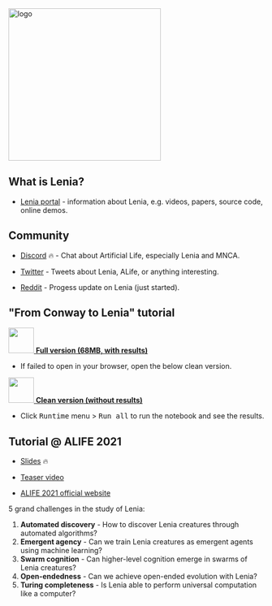 <img src="https://chakazul.github.io/OSLenia-logo2.png" alt="logo" height="300"/>

## What is Lenia?

- [Lenia portal](https://chakazul.github.io/lenia.html) - information about Lenia, e.g. videos, papers, source code, online demos.

## Community

- [Discord](https://discord.gg/XxsCW45cNc) 🔥 - Chat about Artificial Life, especially Lenia and MNCA.
 
- [Twitter](https://twitter.com/BertChakovsky) - Tweets about Lenia, ALife, or anything interesting.

-  [Reddit](https://www.reddit.com/r/Lenia) - Progess update on Lenia (just started).

## "From Conway to Lenia" tutorial 

[<img height="50px" src="https://colab.research.google.com/img/colab_favicon_256px.png"> <b>Full version (68MB, with results)</b>](https://colab.research.google.com/github/OpenLenia/Lenia-Tutorial/blob/main/Tutorial_From_Conway_to_Lenia.ipynb)

- If failed to open in your browser, open the below clean version.

[<img height="50px" src="https://colab.research.google.com/img/colab_favicon_256px.png"> <b>Clean version (without results)</b>](https://colab.research.google.com/github/OpenLenia/Lenia-Tutorial/blob/main/Tutorial_From_Conway_to_Lenia_(w_o_results).ipynb)

- Click <kbd>Runtime</kbd> menu > <kbd>Run all</kbd> to run the notebook and see the results.

## Tutorial @ ALIFE 2021

- [Slides](https://docs.google.com/presentation/d/1TXVtoPr9NCjZIB2PuAIn2ewCDCEn8R8z4M3JpP3Eg6I/edit?usp=sharing) 🔥

- [Teaser video](https://www.youtube.com/watch?v=VqdOiDVlUyM&list=PLdq5pX0lUTK22utoqWs9ic335jVmTOcOB)

- [ALIFE 2021 official website](https://www.robot100.cz/alife2021)

5 grand challenges in the study of Lenia:
1. **Automated discovery** - How to discover Lenia creatures through automated algorithms?
2. **Emergent agency** - Can we train Lenia creatures as emergent agents using machine learning?
3. **Swarm cognition** - Can higher-level cognition emerge in swarms of Lenia creatures?
4. **Open-endedness** - Can we achieve open-ended evolution with Lenia?
5. **Turing completeness** - Is Lenia able to perform universal computation like a computer?
